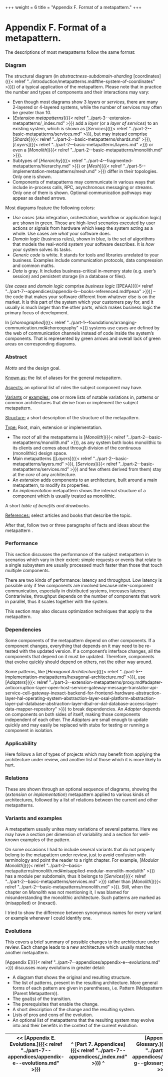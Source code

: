 +++
weight = 6
title = "Appendix F. Format of a metapattern."
+++

# Appendix F\. Format of a metapattern\.

The descriptions of most metapatterns follow the same format:

### Diagram

The structural diagram \(in *abstractness\-subdomain\-sharding* [coordinates]({{< relref "../introduction/metapatterns.md#the-system-of-coordinates" >}})\) of a typical application of the metapattern\. Please note that in practice the number and types of components and their interactions may vary:

- Even though most diagrams show 3 *layers* or *services*, there are many 2\-layered or 4\-layered systems, while the number of services may often be greater than 10\.
- [*Extension metapatterns*]({{< relref "../part-3--extension-metapatterns/_index.md" >}}) add a *layer* \(or a *layer of services*\) to an existing system, which is shown as [*Services*]({{< relref "../part-2--basic-metapatterns/services.md" >}}), but may instead comprise [*Shards*]({{< relref "../part-2--basic-metapatterns/shards.md" >}}), [*Layers*]({{< relref "../part-2--basic-metapatterns/layers.md" >}}) or even a [*Monolith*]({{< relref "../part-2--basic-metapatterns/monolith.md" >}})\.
- Subtypes of [*Hierarchy*]({{< relref "../part-4--fragmented-metapatterns/hierarchy.md" >}}) or [*Mesh*]({{< relref "../part-5--implementation-metapatterns/mesh.md" >}}) differ in their topologies\. Only one is shown\.
- Components of metapatterns may communicate in various ways that include in\-process calls, RPC, asynchronous messaging or streams\. Only one of them is shown\. Optional communication pathways may appear as dashed arrows\.


Most diagrams feature the following colors:

- *Use cases* \(aka integration, orchestration, workflow or application logic\) are shown in green\. Those are high\-level scenarios executed by user actions or signals from hardware which keep the system acting as a whole\. Use cases are *what* your software does\.
- *Domain logic* \(business rules\), shown in blue, is the set of algorithms that models the real\-world system your software describes\. It is *how* your system solves its tasks\.
- *Generic code* is white\. It stands for tools and libraries unrelated to your business\. Examples include communication protocols, data compression and common maths\.
- *Data* is gray\. It includes business\-critical in\-memory state \(e\.g\. user’s session\) and persistent storage \(in a database or files\)\.


*Use cases* and *domain logic* comprise *business logic* \[[PEAA]({{< relref "../part-7--appendices/appendix-b--books-referenced.md#peaa" >}})\] – the code that makes your software different from whatever else is on the market\. It is this part of the system which your customers pay for, and it usually is much larger than the other parts, which makes business logic the primary focus of development\.

In [*choreographed*]({{< relref "../part-1--foundations/arranging-communication.md#choreography" >}}) systems use cases are defined by the web of communication channels instead of code inside the system’s components\. That is represented by green arrows and overall lack of green areas on corresponding diagrams\.

### Abstract

*Motto* and the design goal\.

<ins>Known as:</ins> the list of aliases for the general metapattern\.

<ins>Aspects:</ins> an optional list of roles the subject component may have\.

<ins>Variants</ins> or <ins>examples:</ins> one or more lists of notable variations in, patterns or common architectures that derive from or implement the subject metapattern\.

<ins>Structure:</ins> a short description of the structure of the metapattern\.

<ins>Type:</ins> Root, main, extension or implementation\.

- The *root* of all the metapatterns is [*Monolith*]({{< relref "../part-2--basic-metapatterns/monolith.md" >}}), as any system both looks monolithic to its clients and comes about through division of the continuous \(monolithic\) design space\.
- Main metapatterns \([*Layers*]({{< relref "../part-2--basic-metapatterns/layers.md" >}}), [*Services*]({{< relref "../part-2--basic-metapatterns/services.md" >}}) and few others derived from them\) stay at the *core* of any architecture\.
- An *extension* adds components to an architecture, built around a main metapattern, to modify its properties\.
- An *implementation* metapattern shows the internal structure of a component which is usually treated as monolithic\.


A short *table of benefits and drawbacks*\.

<ins>References:</ins> select articles and books that describe the topic\.

After that, follow two or three paragraphs of facts and ideas about the metapattern \.

### Performance

This section discusses the performance of the subject metapattern in scenarios which vary in their extent: simple requests or events that relate to a single subsystem are usually processed much faster than those that touch multiple components\.

There are two kinds of performance: latency and throughput\. Low latency is possible only if few components are involved because inter\-component communication, especially in distributed systems, increases latency\. Contrariwise, throughput depends on the number of components that work in parallel, thus it scales together with the system\.

This section may also discuss optimization techniques that apply to the metapattern\.

### Dependencies

Some components of the metapattern depend on other components\. If a component changes, everything that depends on it may need to be re\-tested with the updated version\. If a component’s interface changes, all the components that depend on it must be updated\. Therefore, components that evolve quickly should depend on others, not the other way around\.

Some patterns, like [*Hexagonal Architecture*]({{< relref "../part-5--implementation-metapatterns/hexagonal-architecture.md" >}}), use [*Adapters*]({{< relref "../part-3--extension-metapatterns/proxy.md#adapter-anticorruption-layer-open-host-service-gateway-message-translator-api-service-cell-gateway-inexact-backend-for-frontend-hardware-abstraction-layer-hal-operating-system-abstraction-layer-osal-platform-abstraction-layer-pal-database-abstraction-layer-dbal-or-dal-database-access-layer-data-mapper-repository" >}}) to break dependencies\. An *Adapter* depends on components on both sides of itself, making those components independent of each other\. The *Adapters* are small enough to update quickly and may easily be replaced with stubs for testing or running a component in isolation\.

### Applicability

Here follows a list of types of projects which may benefit from applying the architecture under review, and another list of those which it is more likely to hurt\.

### Relations

These are shown through an optional sequence of diagrams, showing the \(*extension* or *implementation*\) metapattern applied to various kinds of architectures, followed by a list of relations between the current and other metapatterns\.

### Variants and examples

A metapattern usually unites many variations of several patterns\. Here we may have a section per dimension of variability and a section for well\-known examples of the pattern\.

On some occasions I had to include several variants that do not properly belong to the metapattern under review, just to avoid confusion with terminology and point the reader to a right chapter\. For example, [*Modular Monolith*]({{< relref "../part-2--basic-metapatterns/monolith.md#misapplied-modular-monolith-modulith" >}}) has a module per subdomain, thus it belongs to [*Services*]({{< relref "../part-2--basic-metapatterns/services.md" >}}) rather than [*Monolith*]({{< relref "../part-2--basic-metapatterns/monolith.md" >}})\. Still, when the chapter on *Monolith* was not mentioning it, I was blamed for misunderstanding the monolithic architecture\. Such patterns are marked as \(misapplied\) or \(inexact\)\.

I tried to show the difference between synonymous names for every variant or example whenever I could identify one\.

### Evolutions

This covers a brief summary of possible changes to the architecture under review\. Each change leads to a new architecture which usually matches another metapattern\.

[Appendix E]({{< relref "../part-7--appendices/appendix-e--evolutions.md" >}}) discusses many evolutions in greater detail:

- A diagram that shows the original and resulting structure\.
- The list of patterns, present in the resulting architecture\. More general forms of each pattern are given in parentheses, i\.e\. Pattern \(Metapattern \(Parent Metapattern\)\)\.
- The goal\(s\) of the transition\.
- The prerequisites that enable the change\.
- A short description of the change and the resulting system\.
- Lists of pros and cons of the evolution\.
- An optional list of metapatterns that the resulting system may evolve into and their benefits in the context of the current evolution\.


<nav>

| \<\< [Appendix E\. Evolutions\.]({{< relref "../part-7--appendices/appendix-e--evolutions.md" >}}) | ^ [Part 7\. Appendices]({{< relref "../part-7--appendices/_index.md" >}}) ^ | [Appendix G\. Glossary\.]({{< relref "../part-7--appendices/appendix-g--glossary.md" >}}) \>\> |
| --- | --- | --- |

</nav>



